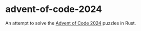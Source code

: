 # advent-of-code-2024

An attempt to solve the [Advent of Code 2024](https://adventofcode.com/2024) puzzles in Rust.
